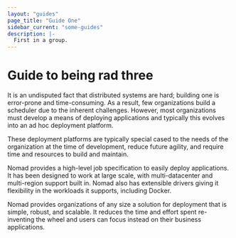 ```yaml
---
layout: "guides"
page_title: "Guide One"
sidebar_current: "some-guides"
description: |-
  First in a group.
---
```


# Guide to being rad three

It is an undisputed fact that distributed systems are hard; building
one is error-prone and time-consuming. As a result, few organizations
build a scheduler due to the inherent challenges. However,
most organizations must develop a means of deploying applications
and typically this evolves into an ad hoc deployment platform.

These deployment platforms are typically special cased to the needs
of the organization at the time of development, reduce future agility,
and require time and resources to build and maintain.

Nomad provides a high-level job specification to easily deploy applications.
It has been designed to work at large scale, with multi-datacenter and
multi-region support built in. Nomad also has extensible drivers giving it
flexibility in the workloads it supports, including Docker.

Nomad provides organizations of any size a solution for deployment
that is simple, robust, and scalable. It reduces the time and effort spent
re-inventing the wheel and users can focus instead on their business applications.
